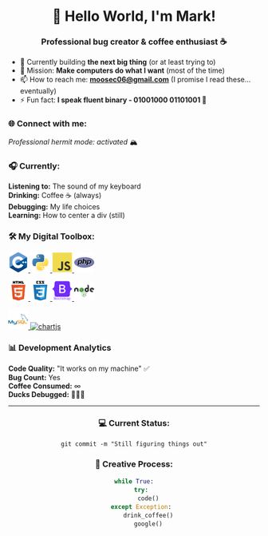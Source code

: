 <h1 align="center">👋 Hello World, I'm Mark!</h1>
<h3 align="center">Professional bug creator & coffee enthusiast ☕</h3>

- 🚀 Currently building **the next big thing** (or at least trying to)
- 🎯 Mission: **Make computers do what I want** (most of the time)
- 📫 How to reach me: **moosec06@gmail.com** (I promise I read these... eventually)
- ⚡ Fun fact: **I speak fluent binary - 01001000 01101001 👋**

<h3 align="left">🌐 Connect with me:</h3>
<p align="left">
  <i>Professional hermit mode: activated</i> 🏔️
</p>

<h3 align="left">🎧 Currently:</h3>
<p align="left">
  <strong>Listening to:</strong> The sound of my keyboard <br>
  <strong>Drinking:</strong> Coffee ☕ (always) <br>
  <strong>Debugging:</strong> My life choices <br>
  <strong>Learning:</strong> How to center a div (still) <br>
</p>

<h3 align="left">🛠️ My Digital Toolbox:</h3>
<p align="left">
  <!-- Languages -->
  <a href="https://www.w3schools.com/cpp/" target="_blank" rel="noreferrer"> <img src="https://raw.githubusercontent.com/devicons/devicon/master/icons/cplusplus/cplusplus-original.svg" alt="cplusplus" width="40" height="40"/> </a> 
  <a href="https://www.python.org" target="_blank" rel="noreferrer"> <img src="https://raw.githubusercontent.com/devicons/devicon/master/icons/python/python-original.svg" alt="python" width="40" height="40"/> </a> 
  <a href="https://developer.mozilla.org/en-US/docs/Web/JavaScript" target="_blank" rel="noreferrer"> <img src="https://raw.githubusercontent.com/devicons/devicon/master/icons/javascript/javascript-original.svg" alt="javascript" width="40" height="40"/> </a> 
  <a href="https://www.php.net" target="_blank" rel="noreferrer"> <img src="https://raw.githubusercontent.com/devicons/devicon/master/icons/php/php-original.svg" alt="php" width="40" height="40"/> </a> 
  
  <!-- Web Dev -->
  <a href="https://www.w3.org/html/" target="_blank" rel="noreferrer"> <img src="https://raw.githubusercontent.com/devicons/devicon/master/icons/html5/html5-original-wordmark.svg" alt="html5" width="40" height="40"/> </a> 
  <a href="https://www.w3schools.com/css/" target="_blank" rel="noreferrer"> <img src="https://raw.githubusercontent.com/devicons/devicon/master/icons/css3/css3-original-wordmark.svg" alt="css3" width="40" height="40"/> </a> 
  <a href="https://getbootstrap.com" target="_blank" rel="noreferrer"> <img src="https://raw.githubusercontent.com/devicons/devicon/master/icons/bootstrap/bootstrap-plain-wordmark.svg" alt="bootstrap" width="40" height="40"/> </a> 
  <a href="https://nodejs.org" target="_blank" rel="noreferrer"> <img src="https://raw.githubusercontent.com/devicons/devicon/master/icons/nodejs/nodejs-original-wordmark.svg" alt="nodejs" width="40" height="40"/> </a> 
  
  <!-- Database & Tools -->
  <a href="https://www.mysql.com/" target="_blank" rel="noreferrer"> <img src="https://raw.githubusercontent.com/devicons/devicon/master/icons/mysql/mysql-original-wordmark.svg" alt="mysql" width="40" height="40"/> </a> 
  <a href="https://www.chartjs.org" target="_blank" rel="noreferrer"> <img src="https://www.chartjs.org/media/logo-title.svg" alt="chartjs" width="40" height="40"/> </a> 
</p>

<h3 align="left">📊 Development Analytics</h3>
<p align="left">
  <strong>Code Quality:</strong> "It works on my machine" ✅ <br>
  <strong>Bug Count:</strong> Yes <br>
  <strong>Coffee Consumed:</strong> ∞ <br>
  <strong>Ducks Debugged:</strong> 🦆🦆🦆 <br>
</p>

---

<div align="center">
  
  ### 💻 **Current Status:** 
  `git commit -m "Still figuring things out"`
  
  ### 🎨 **Creative Process:**
  ```python
  while True:
      try:
          code()
      except Exception:
          drink_coffee()
          google()
